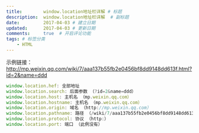 ```yaml
---
title:        window.location地址栏详解 # 标题
description:  window.location地址栏详解  # 副标题
date:         2017-04-03 # 建立日期
updated:      2017-04-03 # 更新日期
comments:     true  # 开启评论功能
tags: # 标签分类
    - HTML
---
```



示例链接：http://mp.weixin.qq.com/wiki/7/aaa137b55fb2e0456bf8dd9148dd613f.html?id=2&name=ddd

```js
window.location.hef: 全部地址
window.location.search: 后面参数 （?id=2&name=ddd）
window.location.host: 主机名 （mp.weixin.qq.com）
window.location.hostname: 主机名 （mp.weixin.qq.com）
window.location.origin: 域名 （http://mp.weixin.qq.com）
window.location.pathname: 路径 （/wiki/7/aaa137b55fb2e0456bf8dd9148dd613f.html）
window.location.protocol: 协议 （http:）
window.location.port: 端口 （此例没有）
```
